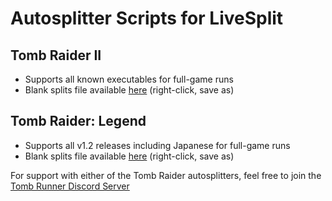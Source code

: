 # Autosplitter Scripts for LiveSplit
## Tomb Raider II
 - Supports all known executables for full-game runs
 - Blank splits file available [here](https://raw.githubusercontent.com/FluxMonkii/Autosplitters/master/Splits/TombRaiderII-splits.lss) (right-click, save as)
 
## Tomb Raider: Legend
 - Supports all v1.2 releases including Japanese for full-game runs
 - Blank splits file available [here](https://raw.githubusercontent.com/FluxMonkii/Autosplitters/master/Splits/TombRaiderLegend-splits.lss) (right-click, save as)
 
For support with either of the Tomb Raider autosplitters, feel free to join the [Tomb Runner Discord Server](https://discord.gg/UPawKth)
